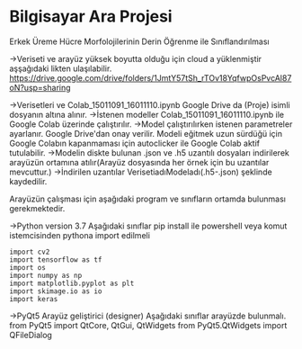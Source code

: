 # Bilgisayar Ara Projesi
Erkek Üreme Hücre Morfolojilerinin Derin Öğrenme ile Sınıflandırılması

->Veriseti ve arayüz yüksek boyutta olduğu için cloud a yüklenmiştir aşşağıdaki likten ulaşılabilir.
	https://drive.google.com/drive/folders/1JmtY57tSh_rTOv18YqfwpOsPvcAl87oN?usp=sharing

->Verisetleri ve Colab_15011091_16011110.ipynb Google Drive da (Proje) isimli dosyanın altına alınır.
->İstenen modeller Colab_15011091_16011110.ipynb ile Google Colab üzerinde  çalıştırılır.
->Model çalıştırılırken istenen parametreler ayarlanır. Google Drive'dan onay verilir. Modeli eğitmek uzun sürdüğü için Google Colabın kapanmaması için autoclicker ile Google Colab aktif tutulabilir.
->Modelin diskte bulunan .json ve .h5 uzantılı dosyaları indirilerek arayüzün ortamına atılır(Arayüz dosyasında her örnek için bu uzantılar mevcuttur.)
->İndirilen uzantılar VerisetiadıModeladı(.h5-.json) şeklinde kaydedilir.


Arayüzün çalışması için aşağıdaki program ve sınıfların ortamda bulunması gerekmektedir.

->Python version 3.7
Aşağıdaki sınıflar pip install ile powershell veya komut istemcisinden pythona import edilmeli
	
	import cv2
	import tensorflow as tf
	import os
	import numpy as np
	import matplotlib.pyplot as plt
	import skimage.io as io
	import keras


->PyQt5 Arayüz geliştirici (designer)
Aşağıdaki sınıflar arayüzde bulunmalı.
	from PyQt5 import QtCore, QtGui, QtWidgets
	from PyQt5.QtWidgets import QFileDialog
